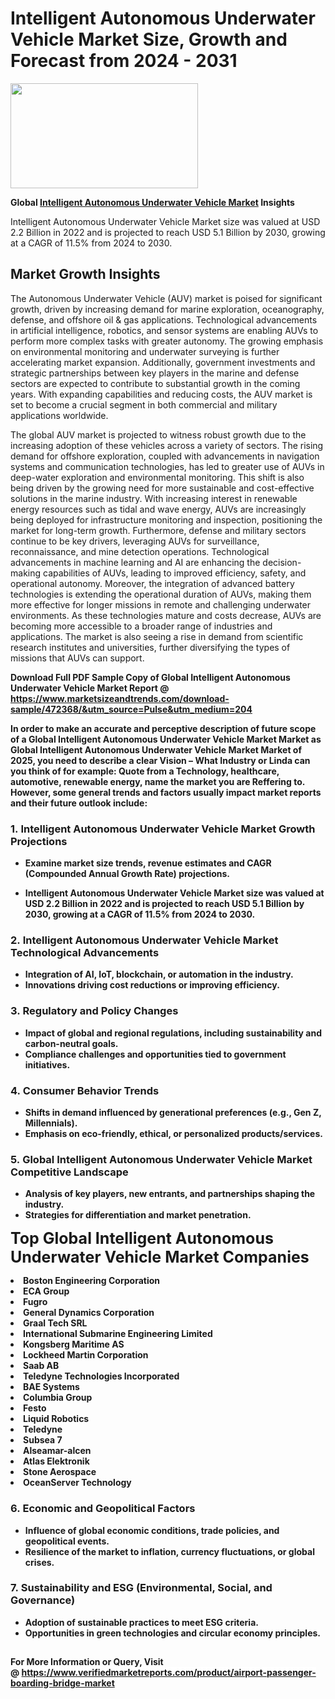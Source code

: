 <H1>Intelligent Autonomous Underwater Vehicle Market Size, Growth and Forecast from 2024 - 2031</H1><img class="aligncenter size-medium wp-image-584254" src="https://thirdeyenews.in/wp-content/uploads/2024/09/Global-Market-Research-300x168.jpeg" alt="" width="300" height="168" /><p><strong>Global&nbsp;<a href="https://www.marketsizeandtrends.com/download-sample/472368/&amp;utm_source=Pulse&amp;utm_medium=204">Intelligent Autonomous Underwater Vehicle Market</a> Insights</strong></p><p>Intelligent Autonomous Underwater Vehicle Market size was valued at USD 2.2 Billion in 2022 and is projected to reach USD 5.1 Billion by 2030, growing at a CAGR of 11.5% from 2024 to 2030.</p><p><h2>Market Growth Insights</h2> <p>The Autonomous Underwater Vehicle (AUV) market is poised for significant growth, driven by increasing demand for marine exploration, oceanography, defense, and offshore oil & gas applications. Technological advancements in artificial intelligence, robotics, and sensor systems are enabling AUVs to perform more complex tasks with greater autonomy. The growing emphasis on environmental monitoring and underwater surveying is further accelerating market expansion. Additionally, government investments and strategic partnerships between key players in the marine and defense sectors are expected to contribute to substantial growth in the coming years. With expanding capabilities and reducing costs, the AUV market is set to become a crucial segment in both commercial and military applications worldwide.</p> <p><strong></strong></p> <p>The global AUV market is projected to witness robust growth due to the increasing adoption of these vehicles across a variety of sectors. The rising demand for offshore exploration, coupled with advancements in navigation systems and communication technologies, has led to greater use of AUVs in deep-water exploration and environmental monitoring. This shift is also being driven by the growing need for more sustainable and cost-effective solutions in the marine industry. With increasing interest in renewable energy resources such as tidal and wave energy, AUVs are increasingly being deployed for infrastructure monitoring and inspection, positioning the market for long-term growth. Furthermore, defense and military sectors continue to be key drivers, leveraging AUVs for surveillance, reconnaissance, and mine detection operations. Technological advancements in machine learning and AI are enhancing the decision-making capabilities of AUVs, leading to improved efficiency, safety, and operational autonomy. Moreover, the integration of advanced battery technologies is extending the operational duration of AUVs, making them more effective for longer missions in remote and challenging underwater environments. As these technologies mature and costs decrease, AUVs are becoming more accessible to a broader range of industries and applications. The market is also seeing a rise in demand from scientific research institutes and universities, further diversifying the types of missions that AUVs can support.</p> <p><strong></p><p><span class=""><strong>Download Full PDF Sample Copy of Global Intelligent Autonomous Underwater Vehicle Market Report</strong> @ <a href="https://www.marketsizeandtrends.com/download-sample/472368/&amp;utm_source=Pulse&amp;utm_medium=204" target="_blank">https://www.marketsizeandtrends.com/download-sample/472368/&amp;utm_source=Pulse&amp;utm_medium=204</a></span></p><p>In order to make an accurate and perceptive description of future scope of a Global&nbsp;Intelligent Autonomous Underwater Vehicle Market Market as Global&nbsp;Intelligent Autonomous Underwater Vehicle Market Market of 2025, you need to describe a clear Vision &ndash; What Industry or Linda can you think of for example: Quote from a Technology, healthcare, automotive, renewable energy, name the market you are Reffering to. However, some general trends and factors usually impact market reports and their future outlook include:</p><h3>1.&nbsp;<strong>Intelligent Autonomous Underwater Vehicle Market Growth Projections</strong></h3><ul><li>Examine market size trends, revenue estimates and CAGR (Compounded Annual Growth Rate) projections.</li><li><p>Intelligent Autonomous Underwater Vehicle Market size was valued at USD 2.2 Billion in 2022 and is projected to reach USD 5.1 Billion by 2030, growing at a CAGR of 11.5% from 2024 to 2030.</p></li></ul><h3>2.&nbsp;<strong>Intelligent Autonomous Underwater Vehicle Market Technological Advancements</strong></h3><ul><li>Integration of AI, IoT, blockchain, or automation in the industry.</li><li>Innovations driving cost reductions or improving efficiency.</li></ul><h3>3.&nbsp;<strong>Regulatory and Policy Changes</strong></h3><ul><li>Impact of global and regional regulations, including sustainability and carbon-neutral goals.</li><li>Compliance challenges and opportunities tied to government initiatives.</li></ul><h3>4.&nbsp;<strong>Consumer Behavior Trends</strong></h3><ul><li>Shifts in demand influenced by generational preferences (e.g., Gen Z, Millennials).</li><li>Emphasis on eco-friendly, ethical, or personalized products/services.</li></ul><h3>5.&nbsp;<strong>Global Intelligent Autonomous Underwater Vehicle Market Competitive Landscape</strong></h3><ul><li>Analysis of key players, new entrants, and partnerships shaping the industry.</li><li>Strategies for differentiation and market penetration.</li></ul><p data-pm-slice="1 1 []"><span style="color: inherit; font-family: inherit; font-size: 25px;">Top Global Intelligent Autonomous Underwater Vehicle Market Companies</span></p><div class="" data-test-id=""><p><li>Boston Engineering Corporation</li><li> ECA Group</li><li> Fugro</li><li> General Dynamics Corporation</li><li> Graal Tech SRL</li><li> International Submarine Engineering Limited</li><li> Kongsberg Maritime AS</li><li> Lockheed Martin Corporation</li><li> Saab AB</li><li> Teledyne Technologies Incorporated</li><li> BAE Systems</li><li> Columbia Group</li><li> Festo</li><li> Liquid Robotics</li><li> Teledyne</li><li> Subsea 7</li><li> Alseamar-alcen</li><li> Atlas Elektronik</li><li> Stone Aerospace</li><li> OceanServer Technology</li></p></div><h3>6.&nbsp;<strong>Economic and Geopolitical Factors</strong></h3><ul><li>Influence of global economic conditions, trade policies, and geopolitical events.</li><li>Resilience of the market to inflation, currency fluctuations, or global crises.</li></ul><h3>7.&nbsp;<strong>Sustainability and ESG (Environmental, Social, and Governance)</strong></h3><ul><li>Adoption of sustainable practices to meet ESG criteria.</li><li>Opportunities in green technologies and circular economy principles.</li></ul><h2><strong style="font-size: 14px;">For More Information or Query, Visit @&nbsp;</strong><a style="background-color: #ffffff; font-size: 14px;" href="https://www.marketsizeandtrends.com/report/intelligent-autonomous-underwater-vehicle-market/" target="_blank">https://www.verifiedmarketreports.com/product/airport-passenger-boarding-bridge-market</a></h2>
